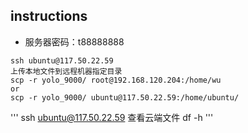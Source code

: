 ## instructions
- 服务器密码：t88888888

```
ssh ubuntu@117.50.22.59
上传本地文件到远程机器指定目录
scp -r yolo_9000/ root@192.168.120.204:/home/wu
or
scp -r yolo_9000/ ubuntu@117.50.22.59:/home/ubuntu/
```

'''
ssh ubuntu@117.50.22.59
查看云端文件
df -h
'''
